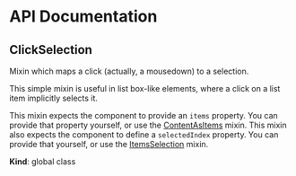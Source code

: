 # API Documentation
<a name="ClickSelection"></a>
## ClickSelection
Mixin which maps a click (actually, a mousedown) to a selection.

This simple mixin is useful in list box-like elements, where a click on a
list item implicitly selects it.

This mixin expects the component to provide an `items` property. You can
provide that property yourself, or use the
[ContentAsItems](ContentAsItems.md) mixin. This mixin also expects the
component to define a `selectedIndex` property. You can provide that
yourself, or use the [ItemsSelection](ItemsSelection.md) mixin.

  **Kind**: global class
